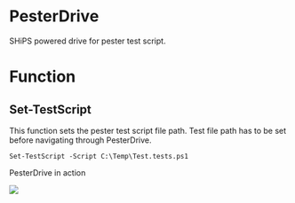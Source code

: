 # PesterDrive
SHiPS powered drive for pester test script.

# Function

## Set-TestScript
This function sets the pester test script file path. Test file path has to be set before navigating through PesterDrive.

```
Set-TestScript -Script C:\Temp\Test.tests.ps1
```

PesterDrive in action

![](https://imgur.com/7Mv83w2.gif)

